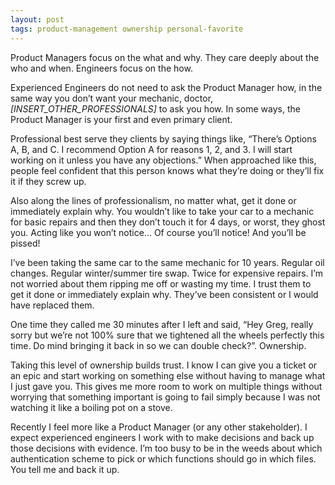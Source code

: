 ```yaml
---
layout: post
tags: product-management ownership personal-favorite
---
```


Product Managers focus on the what and why. They care deeply about the who and when. Engineers focus on the how.

Experienced Engineers do not need to ask the Product Manager how, in the same way you don’t want your mechanic, doctor, *[INSERT_OTHER_PROFESSIONALS]* to ask you how. In some ways, the Product Manager is your first and even primary client.

Professional best serve they clients by saying things like, “There’s Options A, B, and C. I recommend Option A for reasons 1, 2, and 3. I will start working on it unless you have any objections.” When approached like this, people feel confident that this person knows what they’re doing or they’ll fix it if they screw up.

Also along the lines of professionalism, no matter what, get it done or immediately explain why. You wouldn’t like to take your car to a mechanic for basic repairs and then they don’t touch it for 4 days, or worst, they ghost you. Acting like you won’t notice… Of course you’ll notice! And you’ll be pissed!

I’ve been taking the same car to the same mechanic for 10 years. Regular oil changes. Regular winter/summer tire swap. Twice for expensive repairs. I’m not worried about them ripping me off or wasting my time. I trust them to get it done or immediately explain why. They’ve been consistent or I would have replaced them.

One time they called me 30 minutes after I left and said, “Hey Greg, really sorry but we’re not 100% sure that we tightened all the wheels perfectly this time. Do mind bringing it back in so we can double check?”. Ownership.

Taking this level of ownership builds trust. I know I can give you a ticket or an epic and start working on something else without having to manage what I just gave you. This gives me more room to work on multiple things without worrying that something important is going to fail simply because I was not watching it like a boiling pot on a stove.

Recently I feel more like a Product Manager (or any other stakeholder). I expect experienced engineers I work with to make decisions and back up those decisions with evidence. I’m too busy to be in the weeds about which authentication scheme to pick or which functions should go in which files. You tell me and back it up.
